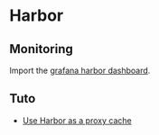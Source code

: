 # Harbor
## Monitoring
Import the [grafana harbor dashboard](https://github.com/goharbor/harbor/blob/44f477e965e57ba619d494a7122c69a636906666/contrib/grafana-dashborad/metrics-example.json).

## Tuto
* [Use Harbor as a proxy cache](https://medium.com/@elementtech.dev/kubernetes-image-proxy-cache-from-minutes-to-milliseconds-fd14173e831f)